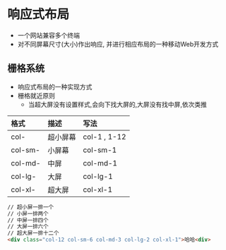 #	响应式布局
+	一个网站兼容多个终端
+ 	对不同屏幕尺寸(大小)作出响应, 并进行相应布局的一种移动Web开发方式

##	栅格系统
+	响应式布局的一种实现方式
+	栅格就近原则
	-	当超大屏没有设置样式,会向下找大屏的,大屏没有找中屏,依次类推

| 格式 | 描述 | 写法 |
| :-- | :-- | :-- |
| col- | 超小屏幕 | col-1 , 1-12| 
| col-sm- | 小屏幕 | col-sm-1 |
| col-md- | 中屏 | col-md-1 | 
| col-lg- | 大屏 | col-lg-1 | 
| col-xl- | 超大屏 | col-xl-1 |  

```html
// 超小屏一排一个
// 小屏一排两个
// 中屏一排四个
// 大屏一排六个
// 超大屏一排十二个
<div class="col-12 col-sm-6 col-md-3 col-lg-2 col-xl-1">哈哈<div>
```